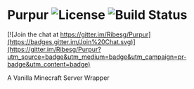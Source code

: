 # Purpur ![License](https://img.shields.io/badge/license-AGPLv3-blue.svg) ![Build Status](http://img.shields.io/jenkins/s/http/ci.ribesg.fr/Purpur.svg)

[![Join the chat at https://gitter.im/Ribesg/Purpur](https://badges.gitter.im/Join%20Chat.svg)](https://gitter.im/Ribesg/Purpur?utm_source=badge&utm_medium=badge&utm_campaign=pr-badge&utm_content=badge)

A Vanilla Minecraft Server Wrapper
